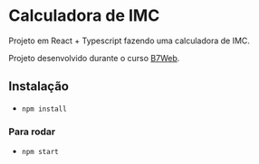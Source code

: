 # Calculadora de IMC

Projeto em React + Typescript fazendo uma calculadora de IMC.

Projeto desenvolvido durante o curso [B7Web](https://b7web.com.br).

## Instalação
- `npm install`

### Para rodar
- `npm start`

